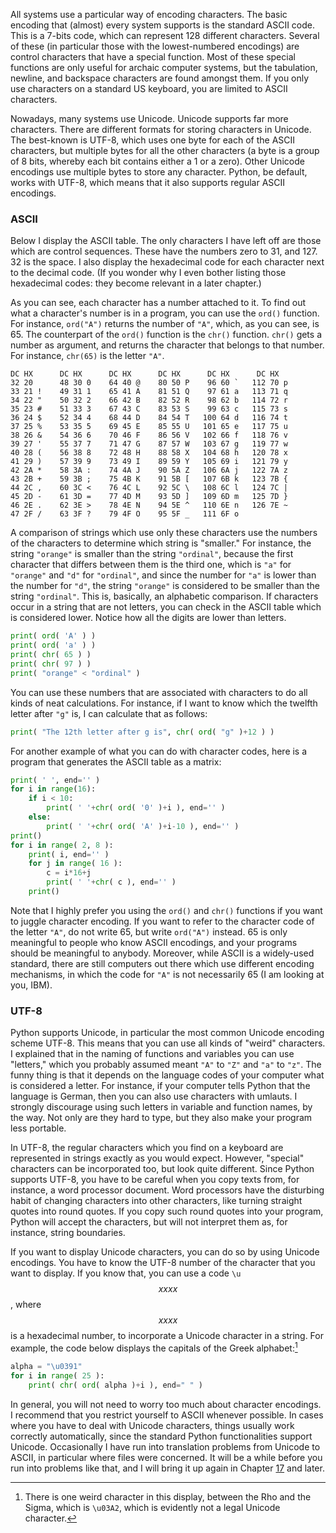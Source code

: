 All systems use a particular way of encoding characters. The basic
encoding that (almost) every system supports is the standard ASCII code.
This is a 7-bits code, which can represent 128 different characters.
Several of these (in particular those with the lowest-numbered
encodings) are control characters that have a special function. Most of
these special functions are only useful for archaic computer systems,
but the tabulation, newline, and backspace characters are found amongst
them. If you only use characters on a standard US keyboard, you are
limited to ASCII characters.

Nowadays, many systems use Unicode. Unicode supports far more
characters. There are different formats for storing characters in
Unicode. The best-known is UTF-8, which uses one byte for each of the
ASCII characters, but multiple bytes for all the other characters (a
byte is a group of 8 bits, whereby each bit contains either a 1 or a
zero). Other Unicode encodings use multiple bytes to store any
character. Python, be default, works with UTF-8, which means that it
also supports regular ASCII encodings.

### ASCII

Below I display the ASCII table. The only characters I have left off are
those which are control sequences. These have the numbers zero to 31,
and 127. 32 is the space. I also display the hexadecimal code for each
character next to the decimal code. (If you wonder why I even bother
listing those hexadecimal codes: they become relevant in a later
chapter.)

As you can see, each character has a number attached to it. To find out
what a character's number is in a program, you can use the `ord()`
function. For instance, `ord("A")` returns the number of `"A"`, which,
as you can see, is 65. The counterpart of the `ord()` function is the
`chr()` function. `chr()` gets a number as argument, and returns the
character that belongs to that number. For instance, `chr(65)` is the
letter `"A"`.

    DC HX      DC HX      DC HX      DC HX      DC HX      DC HX
    32 20      48 30 0    64 40 @    80 50 P    96 60 `   112 70 p
    33 21 !    49 31 1    65 41 A    81 51 Q    97 61 a   113 71 q
    34 22 "    50 32 2    66 42 B    82 52 R    98 62 b   114 72 r
    35 23 #    51 33 3    67 43 C    83 53 S    99 63 c   115 73 s
    36 24 $    52 34 4    68 44 D    84 54 T   100 64 d   116 74 t
    37 25 %    53 35 5    69 45 E    85 55 U   101 65 e   117 75 u
    38 26 &    54 36 6    70 46 F    86 56 V   102 66 f   118 76 v
    39 27 '    55 37 7    71 47 G    87 57 W   103 67 g   119 77 w
    40 28 (    56 38 8    72 48 H    88 58 X   104 68 h   120 78 x
    41 29 )    57 39 9    73 49 I    89 59 Y   105 69 i   121 79 y
    42 2A *    58 3A :    74 4A J    90 5A Z   106 6A j   122 7A z
    43 2B +    59 3B ;    75 4B K    91 5B [   107 6B k   123 7B {
    44 2C ,    60 3C <    76 4C L    92 5C \   108 6C l   124 7C |
    45 2D -    61 3D =    77 4D M    93 5D ]   109 6D m   125 7D }
    46 2E .    62 3E >    78 4E N    94 5E ^   110 6E n   126 7E ~
    47 2F /    63 3F ?    79 4F O    95 5F _   111 6F o

A comparison of strings which use only these characters use the numbers
of the characters to determine which string is "smaller." For instance,
the string `"orange"` is smaller than the string `"ordinal"`, because
the first character that differs between them is the third one, which is
`"a"` for `"orange"` and `"d"` for `"ordinal"`, and since the number for
`"a"` is lower than the number for `"d"`, the string `"orange"` is
considered to be smaller than the string `"ordinal"`. This is,
basically, an alphabetic comparison. If characters occur in a string
that are not letters, you can check in the ASCII table which is
considered lower. Notice how all the digits are lower than letters.

```python
print( ord( 'A' ) )
print( ord( 'a' ) )
print( chr( 65 ) )
print( chr( 97 ) )
print( "orange" < "ordinal" )
```

You can use these numbers that are associated with characters to do all
kinds of neat calculations. For instance, if I want to know which the
twelfth letter after `"g"` is, I can calculate that as follows:

```python
print( "The 12th letter after g is", chr( ord( "g" )+12 ) )
```

For another example of what you can do with character codes, here is a
program that generates the ASCII table as a matrix:

```python
print( ' ', end='' )
for i in range(16):
    if i < 10:
        print( ' '+chr( ord( '0' )+i ), end='' )
    else:
        print( ' '+chr( ord( 'A' )+i-10 ), end='' )
print()
for i in range( 2, 8 ):
    print( i, end='' )
    for j in range( 16 ):
        c = i*16+j
        print( ' '+chr( c ), end='' )
    print()
```

Note that I highly prefer you using the `ord()` and `chr()` functions if
you want to juggle character encoding. If you want to refer to the
character code of the letter `"A"`, do not write 65, but write
`ord("A")` instead. 65 is only meaningful to people who know ASCII
encodings, and your programs should be meaningful to anybody. Moreover,
while ASCII is a widely-used standard, there are still computers out
there which use different encoding mechanisms, in which the code for
`"A"` is not necessarily 65 (I am looking at you, IBM).

### UTF-8

Python supports Unicode, in particular the most common Unicode encoding
scheme UTF-8. This means that you can use all kinds of "weird"
characters. I explained that in the naming of functions and variables
you can use "letters," which you probably assumed meant `"A"` to `"Z"`
and `"a"` to `"z"`. The funny thing is that it depends on the language
codes of your computer what is considered a letter. For instance, if
your computer tells Python that the language is German, then you can
also use characters with umlauts. I strongly discourage using such
letters in variable and function names, by the way. Not only are they
hard to type, but they also make your program less portable.

In UTF-8, the regular characters which you find on a keyboard are
represented in strings exactly as you would expect. However, "special"
characters can be incorporated too, but look quite different. Since
Python supports UTF-8, you have to be careful when you copy texts from,
for instance, a word processor document. Word processors have the
disturbing habit of changing characters into other characters, like
turning straight quotes into round quotes. If you copy such round quotes
into your program, Python will accept the characters, but will not
interpret them as, for instance, string boundaries.

If you want to display Unicode characters, you can do so by using
Unicode encodings. You have to know the UTF-8 number of the character
that you want to display. If you know that, you can use a code
`\u`$$xxxx$$, where $$xxxx$$ is a hexadecimal number, to incorporate a
Unicode character in a string. For example, the code below displays the
capitals of the Greek alphabet:[^7]

```python
alpha = "\u0391"
for i in range( 25 ):
    print( chr( ord( alpha )+i ), end=" " )
```

In general, you will not need to worry too much about character
encodings. I recommend that you restrict yourself to ASCII whenever
possible. In cases where you have to deal with Unicode characters,
things usually work correctly automatically, since the standard Python
functionalities support Unicode. Occasionally I have run into
translation problems from Unicode to ASCII, in particular where files
were concerned. It will be a while before you run into problems like
that, and I will bring it up again in Chapter
<a href="#ch:textfiles" data-reference-type="ref" data-reference="ch:textfiles">17</a>
and later.

[^7]: There is one weird character in this display, between the Rho and
    the Sigma, which is `\u03A2`, which is evidently not a legal Unicode
    character.
